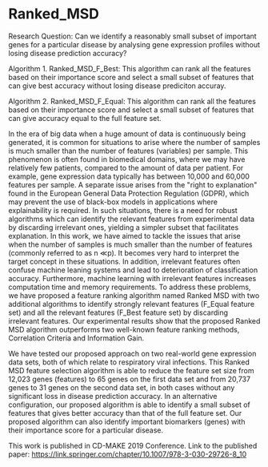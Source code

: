 # Ranked_MSD

Research Question: Can we identify a reasonably small subset of important genes for a particular disease by analysing gene expression profiles without losing disease prediction accuracy?

Algorithm 1. Ranked_MSD_F_Best: This algorithm can rank all the features based on their importance score and select a small subset of features that can give best accuracy without losing disease prediciton accuray.

Algorithm 2. Ranked_MSD_F_Equal: This algorithm can rank all the features based on their importance score and select a small subset of features that can give accuracy equal to the full feature set.

In the era of big data when a huge amount of data is continuously being generated, it is common for situations to arise where the number of samples is much smaller than the number of features (variables) per sample. This phenomenon is often found in biomedical domains, where we may have relatively few patients, compared to the amount of data per patient. For example, gene expression data typically has between 10,000 and 60,000 features per sample. A separate issue arises from the "right to explanation" found in the European General Data Protection Regulation (GDPR), which may prevent the use of black-box models in applications where explainability is required. In such situations, there is a need for robust algorithms which can identify the relevant features from experimental data by discarding irrelevant ones, yielding a simpler subset that facilitates explanation. In this work, we have aimed to tackle the issues that arise when the number of samples is much smaller than the number of features (commonly referred to as n ≪p). It becomes very hard to interpret the target concept in these situations. In addition, irrelevant features often confuse machine leaning systems and lead to deterioration of classification accuracy. Furthermore, machine learning with irrelevant features increases computation time and memory requirements. To address these problems, we have proposed a feature ranking algorithm named Ranked MSD with two additional algorithms to identify strongly relevant features (F_Equal feature set) and all the relevant features (F_Best feature set) by discarding irrelevant features. Our experimental results show that the proposed Ranked MSD algorithm outperforms two well-known feature ranking methods, Correlation Criteria and Information Gain. 

We have tested our proposed approach on two real-world gene expression data sets, both of which relate to respiratory viral infections. This Ranked MSD feature selection algorithm is able to reduce the feature set size from 12,023 genes (features) to 65 genes on the first data set and from 20,737 genes to 31 genes on the second data set, in both cases without any significant loss in disease prediction accuracy. In an alternative configuration, our proposed algorithm is able to identify a small subset of features that gives better accuracy than that of the full feature set. Our proposed algorithm can also identify important biomarkers (genes) with their importance score for a particular disease.

This work is published in CD-MAKE 2019 Conference. Link to the published paper: https://link.springer.com/chapter/10.1007/978-3-030-29726-8_10
